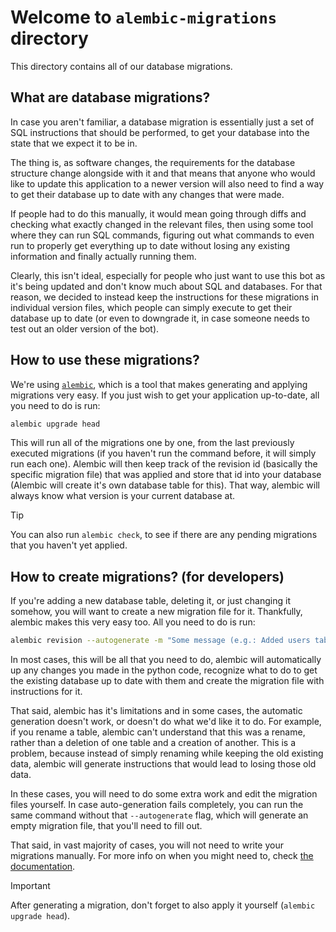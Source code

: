 <!-- vi: tw=119
-->

# Welcome to `alembic-migrations` directory

This directory contains all of our database migrations.

## What are database migrations?

In case you aren't familiar, a database migration is essentially just a set of SQL instructions that should be
performed, to get your database into the state that we expect it to be in.

The thing is, as software changes, the requirements for the database structure change alongside with it and that means
that anyone who would like to update this application to a newer version will also need to find a way to get their
database up to date with any changes that were made.

If people had to do this manually, it would mean going through diffs and checking what exactly changed in the relevant
files, then using some tool where they can run SQL commands, figuring out what commands to even run to properly get
everything up to date without losing any existing information and finally actually running them.

Clearly, this isn't ideal, especially for people who just want to use this bot as it's being updated and don't know
much about SQL and databases. For that reason, we decided to instead keep the instructions for these migrations in
individual version files, which people can simply execute to get their database up to date (or even to downgrade it,
in case someone needs to test out an older version of the bot).

## How to use these migrations?

We're using [`alembic`](https://alembic.sqlalchemy.org/en/latest/index.html), which is a tool that makes generating and
applying migrations very easy. If you just wish to get your application up-to-date, all you need to do is run:

```bash
alembic upgrade head
```

This will run all of the migrations one by one, from the last previously executed migrations (if you haven't run the
command before, it will simply run each one). Alembic will then keep track of the revision id (basically the specific
migration file) that was applied and store that id into your database (Alembic will create it's own database table for
this). That way, alembic will always know what version is your current database at.

> [!TIP]
> You can also run `alembic check`, to see if there are any pending migrations that you haven't yet applied.

## How to create migrations? (for developers)

If you're adding a new database table, deleting it, or just changing it somehow, you will want to create a new
migration file for it. Thankfully, alembic makes this very easy too. All you need to do is run:

```bash
alembic revision --autogenerate -m "Some message (e.g.: Added users table)"
```

In most cases, this will be all that you need to do, alembic will automatically up any changes you made in the python
code, recognize what to do to get the existing database up to date with them and create the migration file with
instructions for it.

That said, alembic has it's limitations and in some cases, the automatic generation doesn't work, or doesn't do what
we'd like it to do. For example, if you rename a table, alembic can't understand that this was a rename, rather than a
deletion of one table and a creation of another. This is a problem, because instead of simply renaming while keeping
the old existing data, alembic will generate instructions that would lead to losing those old data.

In these cases, you will need to do some extra work and edit the migration files yourself. In case auto-generation
fails completely, you can run the same command without that `--autogenerate` flag, which will generate an empty
migration file, that you'll need to fill out.

That said, in vast majority of cases, you will not need to write your migrations manually. For more info on when you
might need to, check [the documentation][alembic-autogeneration-autodetection].

> [!IMPORTANT]
> After generating a migration, don't forget to also apply it yourself (`alembic upgrade head`).

[alembic-autogeneration-autodetection]: https://guide.pycord.dev/getting-started/creating-your-first-bot#creating-the-bot-application
